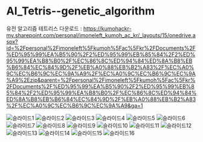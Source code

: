 # AI_Tetris--genetic_algorithm
유전 알고리즘 테트리스
다운로드 : https://kumohackr-my.sharepoint.com/personal/imoneleft_kumoh_ac_kr/_layouts/15/onedrive.aspx?id=%2Fpersonal%2Fimoneleft%5Fkumoh%5Fac%5Fkr%2FDocuments%2F%ED%95%99%EA%B5%90%2F2%ED%95%99%EB%85%84%2F2%ED%95%99%EA%B8%B0%2F%EC%86%8C%ED%94%84%ED%8A%B8%EB%B6%84%EC%84%9D%2F%EB%A0%88%EB%B2%A83%2F%EC%A0%9C%EC%B6%9C%EC%9A%A9%2F%EC%A0%9C%EC%B6%9C%EC%9A%A9%2Ezip&parent=%2Fpersonal%2Fimoneleft%5Fkumoh%5Fac%5Fkr%2FDocuments%2F%ED%95%99%EA%B5%90%2F2%ED%95%99%EB%85%84%2F2%ED%95%99%EA%B8%B0%2F%EC%86%8C%ED%94%84%ED%8A%B8%EB%B6%84%EC%84%9D%2F%EB%A0%88%EB%B2%A83%2F%EC%A0%9C%EC%B6%9C%EC%9A%A9&ga=1

![슬라이드1](https://user-images.githubusercontent.com/40861980/125290297-2065be80-e35b-11eb-9879-2777c70c4500.PNG)
![슬라이드2](https://user-images.githubusercontent.com/40861980/125290304-2196eb80-e35b-11eb-8dd8-aef1dcc86a45.PNG)
![슬라이드3](https://user-images.githubusercontent.com/40861980/125290305-222f8200-e35b-11eb-8cb1-ec666b90ffe3.PNG)
![슬라이드4](https://user-images.githubusercontent.com/40861980/125290307-222f8200-e35b-11eb-9ced-7730578d1e66.PNG)
![슬라이드5](https://user-images.githubusercontent.com/40861980/125290309-22c81880-e35b-11eb-9789-35ae2133a9b6.PNG)
![슬라이드6](https://user-images.githubusercontent.com/40861980/125290311-22c81880-e35b-11eb-8d68-c8962989ff2d.PNG)
![슬라이드7](https://user-images.githubusercontent.com/40861980/125290314-2360af00-e35b-11eb-84de-7df44409c965.PNG)
![슬라이드8](https://user-images.githubusercontent.com/40861980/125290316-2360af00-e35b-11eb-86f3-1ca3eaf1a66c.PNG)
![슬라이드9](https://user-images.githubusercontent.com/40861980/125290320-23f94580-e35b-11eb-9b06-f7e25562e707.PNG)
![슬라이드10](https://user-images.githubusercontent.com/40861980/125290322-23f94580-e35b-11eb-9ee7-79396cf0b2f5.PNG)
![슬라이드11](https://user-images.githubusercontent.com/40861980/125290323-2491dc00-e35b-11eb-8804-337dfb573948.PNG)
![슬라이드12](https://user-images.githubusercontent.com/40861980/125290324-2491dc00-e35b-11eb-8ad0-68c5692af237.PNG)
![슬라이드13](https://user-images.githubusercontent.com/40861980/125290327-252a7280-e35b-11eb-8462-b16ba84949c6.PNG)
![슬라이드14](https://user-images.githubusercontent.com/40861980/125290328-252a7280-e35b-11eb-9965-834f10011d5d.PNG)
![슬라이드15](https://user-images.githubusercontent.com/40861980/125290329-25c30900-e35b-11eb-8c98-c531731e6fb6.PNG)
![슬라이드16](https://user-images.githubusercontent.com/40861980/125290331-265b9f80-e35b-11eb-940f-fa60b2a8adef.PNG)
